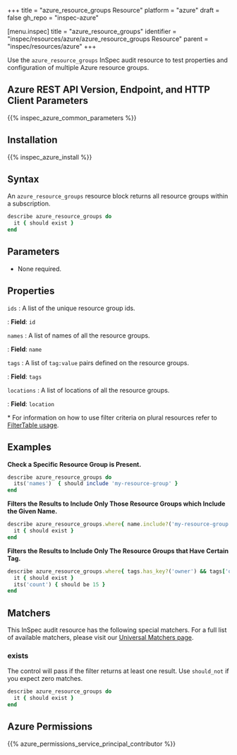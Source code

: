 +++
title = "azure_resource_groups Resource"
platform = "azure"
draft = false
gh_repo = "inspec-azure"

[menu.inspec]
title = "azure_resource_groups"
identifier = "inspec/resources/azure/azure_resource_groups Resource"
parent = "inspec/resources/azure"
+++

Use the `azure_resource_groups` InSpec audit resource to test properties and configuration of multiple Azure resource groups.

## Azure REST API Version, Endpoint, and HTTP Client Parameters

{{% inspec_azure_common_parameters %}}

## Installation

{{% inspec_azure_install %}}

## Syntax

An `azure_resource_groups` resource block returns all resource groups within a subscription.
```ruby
describe azure_resource_groups do
  it { should exist }
end
```

## Parameters

- None required.

## Properties

`ids`
: A list of the unique resource group ids.

: **Field**: `id`

`names`
: A list of names of all the resource groups.

: **Field**: `name`

`tags`
: A list of `tag:value` pairs defined on the resource groups.

: **Field**: `tags`

`locations`
: A list of locations of all the resource groups.

: **Field**: `location`

<superscript>*</superscript> For information on how to use filter criteria on plural resources refer to [FilterTable usage](https://github.com/inspec/inspec/blob/master/dev-docs/filtertable-usage.md).

## Examples

**Check a Specific Resource Group is Present.**

```ruby
describe azure_resource_groups do
  its('names')  { should include 'my-resource-group' }
end
```
**Filters the Results to Include Only Those Resource Groups which Include the Given Name.**

```ruby
describe azure_resource_groups.where{ name.include?('my-resource-group') } do
  it { should exist }
end
```
**Filters the Results to Include Only The Resource Groups that Have Certain Tag.**

```ruby
describe azure_resource_groups.where{ tags.has_key?('owner') && tags['owner'] == "InSpec" } do
  it { should exist }
  its('count') { should be 15 }
end
```    

## Matchers

This InSpec audit resource has the following special matchers. For a full list of available matchers, please visit our [Universal Matchers page](https://www.inspec.io/docs/reference/matchers/).

### exists

The control will pass if the filter returns at least one result. Use `should_not` if you expect zero matches.
```ruby
describe azure_resource_groups do
  it { should exist }
end
```

## Azure Permissions

{{% azure_permissions_service_principal_contributor %}}
